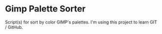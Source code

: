 # Gimp Palette Sorter
Script(s) for sort by color GIMP's palettes.
I'm using this project to learn GIT / GitHub.
